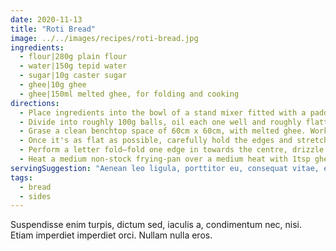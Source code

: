 ```yaml
---
date: 2020-11-13
title: "Roti Bread"
image: ../../images/recipes/roti-bread.jpg
ingredients:
  - flour|280g plain flour
  - water|150g tepid water
  - sugar|10g caster sugar
  - ghee|10g ghee
  - ghee|150ml melted ghee, for folding and cooking
directions:
  - Place ingredients into the bowl of a stand mixer fitted with a paddle attachment and mix for three minutes.
  - Divide into roughly 100g balls, oil each one well and roughly flatten between two pieces of baking paper. Set aside on the bench to rest for 15 minutes.
  - Grase a clean benchtop space of 60cm x 60cm, with melted ghee. Working with one portion at a time, place dough into the centre of the greased area and massage it with the palm of your hand in a circular motion while pressing down and outwards.
  - Once it's as flat as possible, carefully hold the edges and stretch the dough outwards until it is tissue-thin all over. Drizzle with two teaspoons of melted ghee.
  - Perform a letter fold—fold one edge in towards the centre, drizzle with melted ghee, then fold the opposite edge over to make a rough square with three layers. Flatter out as thinly as possible then set aside and repeat with remaining portions.
  - Heat a medium non-stock frying-pan over a medium heat with 1tsp ghee. Cook the roti, turning once the underside is very crispy and golden brown. Remove from the pan, season with salt and cover loosely with foil to keep warm. Cook remaining roti.
servingSuggestion: "Aenean leo ligula, porttitor eu, consequat vitae, eleifend ac, enim. Vestibulum ullamcorper mauris at ligula."
tags:
  - bread
  - sides
---
```


Suspendisse enim turpis, dictum sed, iaculis a, condimentum nec, nisi. Etiam imperdiet imperdiet orci. Nullam nulla eros.
